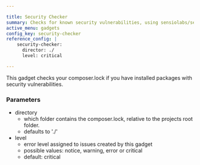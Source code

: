 ```yaml
---

title: Security Checker
summary: Checks for known security vulnerabilities, using sensiolabs/security-checker.
active_menu: gadgets
config_key: security-checker
reference_config: |
    security-checker:
      director: ./
      level: critical

---
```


This gadget checks your composer.lock if you have installed packages with security vulnerabilities.

### Parameters

* directory
    * which folder contains the composer.lock, relative to the projects root folder.
    * defaults to './'
* level
    * error level assigned to issues created by this gadget
    * possible values: notice, warning, error or critical
    * default: critical
